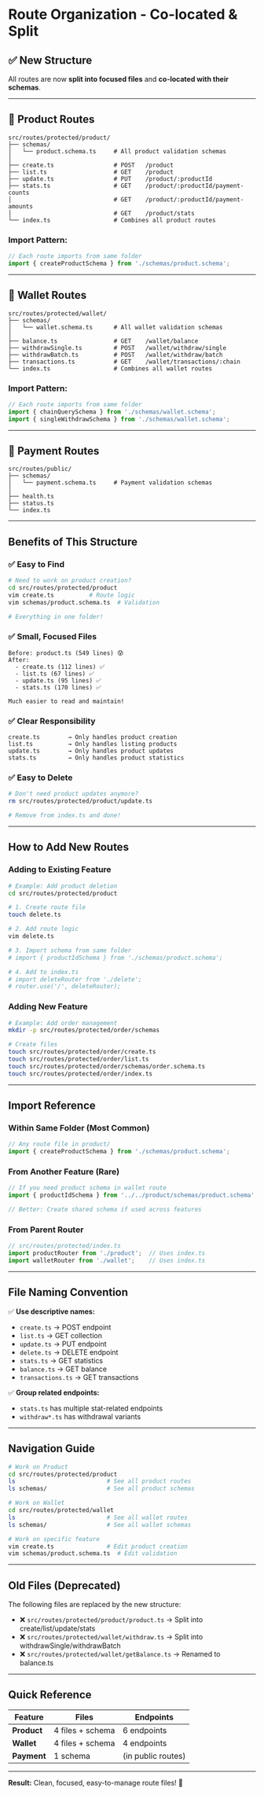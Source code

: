 # Route Organization - Co-located & Split

## ✅ New Structure

All routes are now **split into focused files** and **co-located with their schemas**.

---

## 📁 Product Routes

```
src/routes/protected/product/
├── schemas/
│   └── product.schema.ts     # All product validation schemas
│
├── create.ts                 # POST   /product
├── list.ts                   # GET    /product
├── update.ts                 # PUT    /product/:productId
├── stats.ts                  # GET    /product/:productId/payment-counts
│                             # GET    /product/:productId/payment-amounts
│                             # GET    /product/stats
└── index.ts                  # Combines all product routes
```

### Import Pattern:
```typescript
// Each route imports from same folder
import { createProductSchema } from './schemas/product.schema';
```

---

## 📁 Wallet Routes

```
src/routes/protected/wallet/
├── schemas/
│   └── wallet.schema.ts      # All wallet validation schemas
│
├── balance.ts                # GET    /wallet/balance
├── withdrawSingle.ts         # POST   /wallet/withdraw/single
├── withdrawBatch.ts          # POST   /wallet/withdraw/batch
├── transactions.ts           # GET    /wallet/transactions/:chain
└── index.ts                  # Combines all wallet routes
```

### Import Pattern:
```typescript
// Each route imports from same folder
import { chainQuerySchema } from './schemas/wallet.schema';
import { singleWithdrawSchema } from './schemas/wallet.schema';
```

---

## 📁 Payment Routes

```
src/routes/public/
├── schemas/
│   └── payment.schema.ts     # Payment validation schemas
│
├── health.ts
├── status.ts
└── index.ts
```

---

## Benefits of This Structure

### ✅ Easy to Find
```bash
# Need to work on product creation?
cd src/routes/protected/product
vim create.ts          # Route logic
vim schemas/product.schema.ts  # Validation

# Everything in one folder!
```

### ✅ Small, Focused Files
```
Before: product.ts (549 lines) 😰
After:
  - create.ts (112 lines) ✅
  - list.ts (67 lines) ✅
  - update.ts (95 lines) ✅
  - stats.ts (170 lines) ✅

Much easier to read and maintain!
```

### ✅ Clear Responsibility
```
create.ts        → Only handles product creation
list.ts          → Only handles listing products
update.ts        → Only handles product updates
stats.ts         → Only handles product statistics
```

### ✅ Easy to Delete
```bash
# Don't need product updates anymore?
rm src/routes/protected/product/update.ts

# Remove from index.ts and done!
```

---

## How to Add New Routes

### Adding to Existing Feature

```bash
# Example: Add product deletion
cd src/routes/protected/product

# 1. Create route file
touch delete.ts

# 2. Add route logic
vim delete.ts

# 3. Import schema from same folder
# import { productIdSchema } from './schemas/product.schema';

# 4. Add to index.ts
# import deleteRouter from './delete';
# router.use('/', deleteRouter);
```

### Adding New Feature

```bash
# Example: Add order management
mkdir -p src/routes/protected/order/schemas

# Create files
touch src/routes/protected/order/create.ts
touch src/routes/protected/order/list.ts
touch src/routes/protected/order/schemas/order.schema.ts
touch src/routes/protected/order/index.ts
```

---

## Import Reference

### Within Same Folder (Most Common)
```typescript
// Any route file in product/
import { createProductSchema } from './schemas/product.schema';
```

### From Another Feature (Rare)
```typescript
// If you need product schema in wallet route
import { productIdSchema } from '../../product/schemas/product.schema';

// Better: Create shared schema if used across features
```

### From Parent Router
```typescript
// src/routes/protected/index.ts
import productRouter from './product';  // Uses index.ts
import walletRouter from './wallet';    // Uses index.ts
```

---

## File Naming Convention

✅ **Use descriptive names:**
- `create.ts` → POST endpoint
- `list.ts` → GET collection
- `update.ts` → PUT endpoint
- `delete.ts` → DELETE endpoint
- `stats.ts` → GET statistics
- `balance.ts` → GET balance
- `transactions.ts` → GET transactions

✅ **Group related endpoints:**
- `stats.ts` has multiple stat-related endpoints
- `withdraw*.ts` has withdrawal variants

---

## Navigation Guide

```bash
# Work on Product
cd src/routes/protected/product
ls                          # See all product routes
ls schemas/                 # See all product schemas

# Work on Wallet
cd src/routes/protected/wallet
ls                          # See all wallet routes
ls schemas/                 # See all wallet schemas

# Work on specific feature
vim create.ts               # Edit product creation
vim schemas/product.schema.ts  # Edit validation
```

---

## Old Files (Deprecated)

The following files are replaced by the new structure:

- ❌ `src/routes/protected/product/product.ts` → Split into create/list/update/stats
- ❌ `src/routes/protected/wallet/withdraw.ts` → Split into withdrawSingle/withdrawBatch
- ❌ `src/routes/protected/wallet/getBalance.ts` → Renamed to balance.ts

---

## Quick Reference

| Feature | Files | Endpoints |
|---------|-------|-----------|
| **Product** | 4 files + schema | 6 endpoints |
| **Wallet** | 4 files + schema | 4 endpoints |
| **Payment** | 1 schema | (in public routes) |

---

**Result:** Clean, focused, easy-to-manage route files! 🎉
